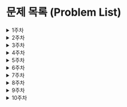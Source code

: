 # 문제 목록 (Problem List)
<details>
  <summary>1주차</summary>

## 12월 26일
- [2108번 (통계학) - silver3](https://www.acmicpc.net/problem/2108) - **백준 (Baekjoon)**
- [바탕화면 정리 - level1](https://school.programmers.co.kr/learn/courses/30/lessons/161990) - **프로그래머스 (Programmers)**
## 12월 27일
- [1181번 (단어정렬) - silver5](https://www.acmicpc.net/problem/1181) - **백준 (Baekjoon)**
- [개인정보 수집 유효기간 - level1](https://school.programmers.co.kr/learn/courses/30/lessons/150370) - **프로그래머스 (Programmers)**
</details>

<details>
  <summary>2주차</summary>

## 12월 30일
- [2563번 (색종이) - silver5](https://www.acmicpc.net/problem/2563) - **백준 (Baekjoon)**
- [가장 가까운 글자 - level1](https://school.programmers.co.kr/learn/courses/30/lessons/142086) - **프로그래머스 (Programmers)**
## 12월 31일
- [28278번 (스택 2) - silver4](https://www.acmicpc.net/problem/28278) - **백준 (Baekjoon)**
- [같은 숫자는 싫어 - level1](https://school.programmers.co.kr/learn/courses/30/lessons/12906) - **프로그래머스 (Programmers)**
## 01월 01일
- [9012번 (괄호) - silver4](https://www.acmicpc.net/problem/9012) - **백준 (Baekjoon)**
- [올바른 괄호 - level2](https://school.programmers.co.kr/learn/courses/30/lessons/12909) - **프로그래머스 (Programmers)**
## 01월 02일
- [10773번 (제로) - silver4](https://www.acmicpc.net/problem/10773) - **백준 (Baekjoon)**
- [기능개발 - level2](https://school.programmers.co.kr/learn/courses/30/lessons/42586) - **프로그래머스 (Programmers)**
## 01월 03일
- [10799번 (쇠막대기) - silver2](https://www.acmicpc.net/problem/10799) - **백준 (Baekjoon)**
- [다리를 지나는 트럭 - level2](https://school.programmers.co.kr/learn/courses/30/lessons/42583) - **프로그래머스 (Programmers)**
</details>

<details>
  <summary>3주차</summary>

## 01월 06일
- [2941번 (크로아티아 알파벳) - silver5](https://www.acmicpc.net/problem/2941) - **백준 (Baekjoon)**
- [추억 점수 - level1](https://school.programmers.co.kr/learn/courses/30/lessons/176963) - **프로그래머스 (Programmers)**
## 01월 07일
- [1018번 (체스판 다시 칠하기) - silver4](https://www.acmicpc.net/problem/1018) - **백준 (Baekjoon)**
- [[PCCP 기출문제]1번/붕대 감기 - level1](https://school.programmers.co.kr/learn/courses/30/lessons/250137) - **프로그래머스 (Programmers)**
## 01월 08일
- [10816번 (숫자 카드2) - silver4](https://www.acmicpc.net/problem/10816) - **백준 (Baekjoon)**
- [덧칠하기 - level1](https://school.programmers.co.kr/learn/courses/30/lessons/161989) - **프로그래머스 (Programmers)**
## 01월 09일
- [11478번 (서로 다른 부분 문자열의 개수) - silver3](https://www.acmicpc.net/problem/11478) - **백준 (Baekjoon)**
- [광물 캐기 - level2](https://school.programmers.co.kr/learn/courses/30/lessons/172927) - **프로그래머스 (Programmers)**
## 01월 10일
- [9935번 (문자열 폭발) - gold4](https://www.acmicpc.net/problem/9935) - **백준 (Baekjoon)**
- [리코쳇 로봇 level2](https://school.programmers.co.kr/learn/courses/30/lessons/169199) - **프로그래머스 (Programmers)**
</details>

<details>
  <summary>4주차</summary>
  
## 01월 13일
- [24479번 알고리즘 수업 - 깊이 우선 탐색 1 - silver2](https://www.acmicpc.net/problem/24479) - **백준 (Baekjoon)**
- [타겟 넘버 - level2](https://school.programmers.co.kr/learn/courses/30/lessons/43165) - **프로그래머스 (Programmers)**
## 01월 14일
- [1260번 (DFS와 BFS) - silver2](https://www.acmicpc.net/problem/1260) - **백준 (Baekjoon)**
- [게임 맵 최단거리 - level2](https://school.programmers.co.kr/learn/courses/30/lessons/1844) - **프로그래머스 (Programmers)**
## 01월 15일
- [2606번 (바이러스) - silver3](https://www.acmicpc.net/problem/2606) - **백준 (Baekjoon)**
- [단어 변환 - level3](https://school.programmers.co.kr/learn/courses/30/lessons/43163) - **프로그래머스 (Programmers)**
## 01월 16일
- [1012번 유기농 배추 - silver2](https://www.acmicpc.net/problem/1012) - **백준 (Baekjoon)**
- [여행경로 - level3](https://school.programmers.co.kr/learn/courses/30/lessons/43164) - **프로그래머스 (Programmers)**
## 01월 17일
- [2667번 단지번호붙이기 - silver1](https://www.acmicpc.net/problem/2667) - **백준 (Baekjoon)**
- [네트워크 - level3](https://school.programmers.co.kr/learn/courses/30/lessons/43162) - **프로그래머스 (Programmers)**
</details>

<details>
  <summary>5주차</summary>

## 01월 20일
- [포켓몬 - level1](https://school.programmers.co.kr/learn/courses/30/lessons/1845) - **프로그래머스 (Programmers)**
## 01월 21일
- [완주하지 못한 선수 - level1](https://school.programmers.co.kr/learn/courses/30/lessons/42576) - **프로그래머스 (Programmers)**
## 01월 22일
- [k번째수 - level1](https://school.programmers.co.kr/learn/courses/30/lessons/42748) - **프로그래머스 (Programmers)**
## 01월 23일
- [가장 큰 수 - level2](https://school.programmers.co.kr/learn/courses/30/lessons/42746) - **프로그래머스 (Programmers)**
## 01월 24일
- [모음 사전 - level2](https://school.programmers.co.kr/learn/courses/30/lessons/84512) - **프로그래머스 (Programmers)**
</details>

<details>
  <summary>6주차</summary>

## 01월 27일
- [1436번 (영화감독 숌) - silver5](https://www.acmicpc.net/problem/1436) - **백준 (Baekjoon)**
## 01월 28일
- [2839번 (설탕 배달) - silver4](https://www.acmicpc.net/problem/2839) - **백준 (Baekjoon)**
## 01월 29일
- [피로도 - level2](https://school.programmers.co.kr/learn/courses/30/lessons/87946) - **프로그래머스 (Programmers)**
## 01월 30일
- [네트워크 - level3](https://school.programmers.co.kr/learn/courses/30/lessons/43162) - **프로그래머스 (Programmers)**
## 01월 31일
- [소수 찾기 - level2](https://school.programmers.co.kr/learn/courses/30/lessons/42839) - **프로그래머스 (Programmers)**
</details>

<details>
  <summary>7주차</summary>

## 02월 03일
- [10815번 (숫자 카드) - silver5](https://www.acmicpc.net/problem/10815) - **백준 (Baekjoon)**
## 02월 04일
- [큰 수 만들기 - level2](https://school.programmers.co.kr/learn/courses/30/lessons/42883) - **프로그래머스 (Programmers)**
## 02월 05일
- [14425번 (문자열 집합) - silver4](https://www.acmicpc.net/problem/14425) - **백준 (Baekjoon)**
## 02월 06일
- [1620번 (나는야 포켓몬 마스터 이다솜) - silver4](https://www.acmicpc.net/problem/1620) - **백준 (Baekjoon)**
## 02월 07일
- [주식가격 - level2](https://school.programmers.co.kr/learn/courses/30/lessons/42584) - **프로그래머스 (Programmers)**

</details>

<details>
  <summary>8주차</summary>

## 02월 10일
- [동영상 재생기 - level1](https://school.programmers.co.kr/learn/courses/30/lessons/340213) - **프로그래머스 (Programmers)**
## 02월 11일
- [유연근무제 - level1](https://school.programmers.co.kr/learn/courses/30/lessons/388351) - **프로그래머스 (Programmers)**
## 02월 12일
- [비밀 코드 해독 - level2](https://school.programmers.co.kr/learn/courses/30/lessons/388352) - **프로그래머스 (Programmers)**
## 02월 13일
- [지게차와 크레인 - level2](https://school.programmers.co.kr/learn/courses/30/lessons/388353) - **프로그래머스 (Programmers)**
## 02월 14일
-[퍼즐게임 챌린지 - level2](https://school.programmers.co.kr/learn/courses/30/lessons/340212) - **프로그래머스 (Programmers)**

</details>

<details>
  <summary>9주차</summary>

## 02월 17일
- [택배 상자 꺼내기 - level1](https://school.programmers.co.kr/learn/courses/30/lessons/389478) - **프로그래머스 (Programmers)**
## 02월 18일
- [서버 증설 개수 - level2](https://school.programmers.co.kr/learn/courses/30/lessons/389479) - **프로그래머스 (Programmers)**
## 02월 19일
- [완전범죄 - level2](https://school.programmers.co.kr/learn/courses/30/lessons/389480) - **프로그래머스 (Programmers)**
## 02월 20일
- [충돌 위험 찾기 - level2](https://school.programmers.co.kr/learn/courses/30/lessons/340211) - **프로그래머스 (Programmers)**
## 02월 21일
-[리코쳇 로봇 - level2](https://school.programmers.co.kr/learn/courses/30/lessons/169199) - **프로그래머스 (Programmers)**

</details>

<details>
  <summary>10주차</summary>

## 03월 19일
- [10825번 (국영수) - silver4](https://www.acmicpc.net/problem/10825) - **백준 (Baekjoon)**
## 03월 20일
- [18870번 (좌표 압축) - silver2](https://www.acmicpc.net/problem/18870) - **백준 (Baekjoon)**
## 03월 21일
- [1074번 (Z) - gold5](https://www.acmicpc.net/problem/1074) - **백준 (Baekjoon)**

</details>